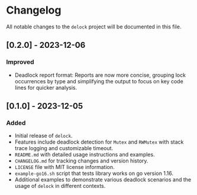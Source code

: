 # Changelog

All notable changes to the `delock` project will be documented in this file.

## [0.2.0] - 2023-12-06

### Improved

- Deadlock report format: Reports are now more concise, grouping lock occurrences by type and simplifying the output to focus on key code lines for quicker analysis.

## [0.1.0] - 2023-12-05

### Added

- Initial release of `delock`.
- Features include deadlock detection for `Mutex` and `RWMutex` with stack trace logging and customizable timeout.
- `README.md` with detailed usage instructions and examples.
- `CHANGELOG.md` for tracking changes and version history.
- `LICENSE` file with MIT license information.
- `example-go16.sh` script that tests library works on go version 1.16.
- Additional examples to demonstrate various deadlock scenarios and the usage of `delock` in different contexts.
